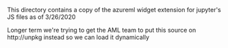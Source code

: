This directory contains a copy of the azureml widget extension for jupyter's JS files as of 3/26/2020

Longer term we're trying to get the AML team to put this source on http://unpkg instead so we can load it dynamically